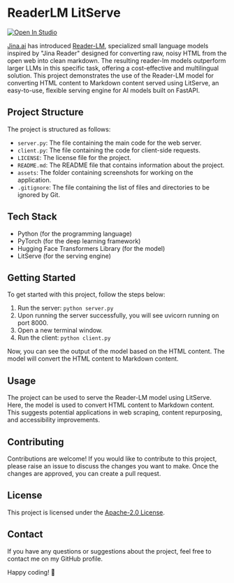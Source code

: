 # ReaderLM LitServe

[![Open In Studio](https://pl-bolts-doc-images.s3.us-east-2.amazonaws.com/app-2/studio-badge.svg)](https://lightning.ai/sitammeur/studios/readerlm-litserve)

[Jina.ai](https://jina.ai/) has introduced [Reader-LM](https://huggingface.co/collections/jinaai/jina-reader-lm-670628bfe0d782685cb53416), specialized small language models inspired by "Jina Reader" designed for converting raw, noisy HTML from the open web into clean markdown. The resulting reader-lm models outperform larger LLMs in this specific task, offering a cost-effective and multilingual solution. This project demonstrates the use of the Reader-LM model for converting HTML content to Markdown content served using LitServe, an easy-to-use, flexible serving engine for AI models built on FastAPI.

## Project Structure

The project is structured as follows:

- `server.py`: The file containing the main code for the web server.
- `client.py`: The file containing the code for client-side requests.
- `LICENSE`: The license file for the project.
- `README.md`: The README file that contains information about the project.
- `assets`: The folder containing screenshots for working on the application.
- `.gitignore`: The file containing the list of files and directories to be ignored by Git.

## Tech Stack

- Python (for the programming language)
- PyTorch (for the deep learning framework)
- Hugging Face Transformers Library (for the model)
- LitServe (for the serving engine)

## Getting Started

To get started with this project, follow the steps below:

1. Run the server: `python server.py`
2. Upon running the server successfully, you will see uvicorn running on port 8000.
3. Open a new terminal window.
4. Run the client: `python client.py`

Now, you can see the output of the model based on the HTML content. The model will convert the HTML content to Markdown content.

## Usage

The project can be used to serve the Reader-LM model using LitServe. Here, the model is used to convert HTML content to Markdown content. This suggests potential applications in web scraping, content repurposing, and accessibility improvements.

## Contributing

Contributions are welcome! If you would like to contribute to this project, please raise an issue to discuss the changes you want to make. Once the changes are approved, you can create a pull request.

## License

This project is licensed under the [Apache-2.0 License](LICENSE).

## Contact

If you have any questions or suggestions about the project, feel free to contact me on my GitHub profile.

Happy coding! 🚀
